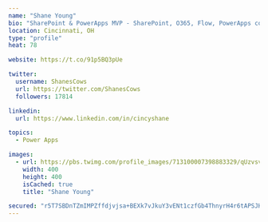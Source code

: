 ```yaml
---
name: "Shane Young"
bio: "SharePoint & PowerApps MVP - SharePoint, O365, Flow, PowerApps consulting? @PowerApps911 | Pure Snark? You found it."
location: Cincinnati, OH
type: "profile"
heat: 78

website: https://t.co/91p5BQ3pUe

twitter:
  username: ShanesCows
  url: https://twitter.com/ShanesCows
  followers: 17814

linkedin:
  url: https://www.linkedin.com/in/cincyshane

topics:
  - Power Apps

images:
  - url: https://pbs.twimg.com/profile_images/713100007398883329/qUzvsvQ3_400x400.jpg
    width: 400
    height: 400
    isCached: true
    title: "Shane Young"

secured: "r5T7SBDnTZmIMPZffdjvjsa+BEXk7vJkuY3vENt1czfGb4ThnyrH4r6tAPSJHsFnEJ1rr//nlCumyF5W0DO5f1gaovbche8DPGib9Ln9ik+s4lvaChrmIXsQgXclmrgWJ5aHCZWAO2W2II4vsmYZPL5JyhEna9WhyMw2EWczjyJQ1OI+BpIx33xugmAdyM22SZ0niEhPS91r8nLuYPJlUoQJGcCP0EXnR8eWd1nj9L9OA+eV6ar7QhMnfC8e/53v7jvFA1leRZwurGtEmmeWcGzI7ieeyMlFyM2Y/b9hxWNXDTUqNWpyOCp277CaXHZljWwDCAVjBGs7VKGDg5xswFQBGBjqhdXOcCB5YgNI/s47jgRo5Tk468hICR8022BWEbBa6Itfz7oLvZ/KbC2FydNueLfLvBe1p6cb/dCHuHs=;N3hwlyUYtJwXwt42Z/KhQA=="
---
```


